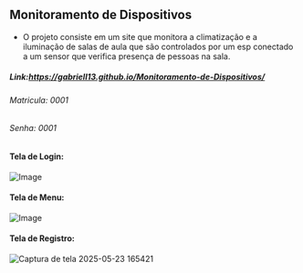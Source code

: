 ## Monitoramento de Dispositivos

- O projeto consiste em um site que monitora a climatização e a iluminação de salas de aula que são controlados por um esp conectado a um sensor que verifica presença de pessoas na sala.

##### Link:https://gabriell13.github.io/Monitoramento-de-Dispositivos/
###### Matricula: 0001
###### Senha: 0001

#### Tela de Login:
![Image](https://github.com/user-attachments/assets/628d6e15-2e13-445c-9c31-2e1cddf872ca)

#### Tela de Menu:
![Image](https://github.com/user-attachments/assets/4de4663f-ce99-4313-bb3d-f5386fba8fdc)

#### Tela de Registro:
![Captura de tela 2025-05-23 165421](https://github.com/user-attachments/assets/154a8b53-6651-4375-89c3-7a7e160e4a41)
